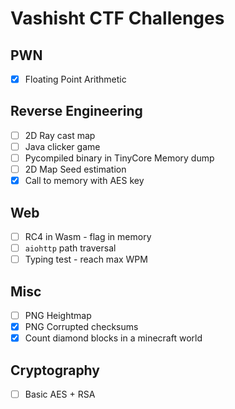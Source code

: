 # Vashisht CTF Challenges

## PWN

- [x] Floating Point Arithmetic

## Reverse Engineering

- [ ] 2D Ray cast map
- [ ] Java clicker game
- [ ] Pycompiled binary in TinyCore Memory dump
- [ ] 2D Map Seed estimation
- [x] Call to memory with AES key

## Web

- [ ] RC4 in Wasm - flag in memory
- [ ] `aiohttp` path traversal
- [ ] Typing test - reach max WPM

## Misc

- [ ] PNG Heightmap
- [x] PNG Corrupted checksums
- [x] Count diamond blocks in a minecraft world

## Cryptography

- [ ] Basic AES + RSA
